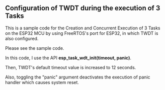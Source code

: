 ## Configuration of TWDT during the execution of 3 Tasks
This is a sample code for the Creation and Concurrent Execution of 3 Tasks on the ESP32 MCU by using FreeRTOS's port for ESP32, in which TWDT is also configured.

Please see the sample code.

In this code, I use the API **esp_task_wdt_init(timeout, panic)**.

Then, TWDT's default timeout value is increased to 12 seconds.

Also, toggling the "panic" argument deactivates the execution of panic handler which causes system reset.
